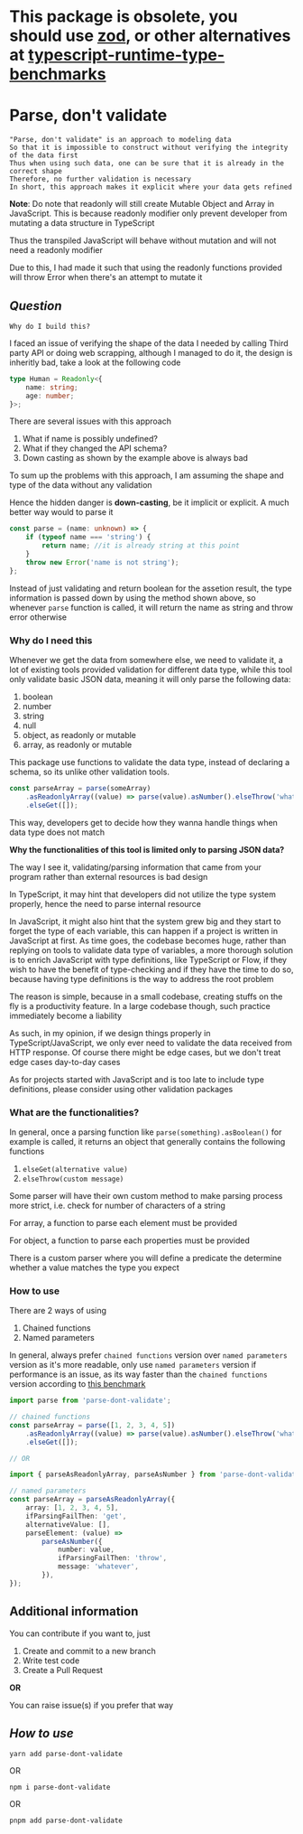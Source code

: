 # This package is obsolete, you should use [zod](https://github.com/vriad/zod), or other alternatives at [typescript-runtime-type-benchmarks](https://github.com/moltar/typescript-runtime-type-benchmarks)

# **Parse, don't validate**

```
"Parse, don't validate" is an approach to modeling data
So that it is impossible to construct without verifying the integrity of the data first
Thus when using such data, one can be sure that it is already in the correct shape
Therefore, no further validation is necessary
In short, this approach makes it explicit where your data gets refined
```

**Note**:
Do note that readonly will still create Mutable Object and Array in JavaScript. This is because readonly modifier only prevent developer from mutating a data structure in TypeScript

Thus the transpiled JavaScript will behave without mutation and will not need a readonly modifier

Due to this, I had made it such that using the readonly functions provided will throw Error when there's an attempt to mutate it

## **_Question_**

`Why do I build this?`

I faced an issue of verifying the shape of the data I needed by calling Third party API or doing web scrapping, although I managed to do it, the design is inheritly bad, take a look at the following code

```ts
type Human = Readonly<{
    name: string;
    age: number;
}>;
```

There are several issues with this approach

1. What if name is possibly undefined?
2. What if they changed the API schema?
3. Down casting as shown by the example above is always bad

To sum up the problems with this approach, I am assuming the shape and type of the data without any validation

Hence the hidden danger is **down-casting**, be it implicit or explicit. A much better way would to parse it

```ts
const parse = (name: unknown) => {
    if (typeof name === 'string') {
        return name; //it is already string at this point
    }
    throw new Error('name is not string');
};
```

Instead of just validating and return boolean for the assetion result, the type information is passed down by using the method shown above, so whenever `parse` function is called, it will return the name as string and throw error otherwise

### Why do I need this

Whenever we get the data from somewhere else, we need to validate it, a lot of existing tools provided validation for different data type, while this tool only validate basic JSON data, meaning it will only parse the following data:

1. boolean
2. number
3. string
4. null
5. object, as readonly or mutable
6. array, as readonly or mutable

This package use functions to validate the data type, instead of declaring a schema, so its unlike other validation tools.

```ts
const parseArray = parse(someArray)
    .asReadonlyArray((value) => parse(value).asNumber().elseThrow('whatever'))
    .elseGet([]);
```

This way, developers get to decide how they wanna handle things when data type does not match

**Why the functionalities of this tool is limited only to parsing JSON data?**

The way I see it, validating/parsing information that came from your program rather than external resources is bad design

In TypeScript, it may hint that developers did not utilize the type system properly, hence the need to parse internal resource

In JavaScript, it might also hint that the system grew big and they start to forget the type of each variable, this can happen if a project is written in JavaScript at first. As time goes, the codebase becomes huge, rather than replying on tools to validate data type of variables, a more thorough solution is to enrich JavaScript with type definitions, like TypeScript or Flow, if they wish to have the benefit of type-checking and if they have the time to do so, because having type definitions is the way to address the root problem

The reason is simple, because in a small codebase, creating stuffs on the fly is a productivity feature. In a large codebase though, such practice immediately become a liability

As such, in my opinion, if we design things properly in TypeScript/JavaScript, we only ever need to validate the data received from HTTP response. Of course there might be edge cases, but we don't treat edge cases day-to-day cases

As for projects started with JavaScript and is too late to include type definitions, please consider using other validation packages

### What are the functionalities?

In general, once a parsing function like `parse(something).asBoolean()` for example is called, it returns an object that generally contains the following functions

1. `elseGet(alternative value)`
2. `elseThrow(custom message)`

Some parser will have their own custom method to make parsing process more strict, i.e. check for number of characters of a string

For array, a function to parse each element must be provided

For object, a function to parse each properties must be provided

There is a custom parser where you will define a predicate the determine whether a value matches the type you expect

### How to use

There are 2 ways of using

1. Chained functions
2. Named parameters

In general, always prefer `chained functions` version over `named parameters` version as it's more readable, only use `named parameters` version if performance is an issue, as its way faster than the `chained functions` version according to [this benchmark](https://github.com/moltar/typescript-runtime-type-benchmarks)

```ts
import parse from 'parse-dont-validate';

// chained functions
const parseArray = parse([1, 2, 3, 4, 5])
    .asReadonlyArray((value) => parse(value).asNumber().elseThrow('whatever'))
    .elseGet([]);

// OR

import { parseAsReadonlyArray, parseAsNumber } from 'parse-dont-validate';

// named parameters
const parseArray = parseAsReadonlyArray({
    array: [1, 2, 3, 4, 5],
    ifParsingFailThen: 'get',
    alternativeValue: [],
    parseElement: (value) =>
        parseAsNumber({
            number: value,
            ifParsingFailThen: 'throw',
            message: 'whatever',
        }),
});
```

## Additional information

You can contribute if you want to, just

1. Create and commit to a new branch
2. Write test code
3. Create a Pull Request

**OR**

You can raise issue(s) if you prefer that way

## **_How to use_**

`yarn add parse-dont-validate`

OR

`npm i parse-dont-validate`

OR

`pnpm add parse-dont-validate`

